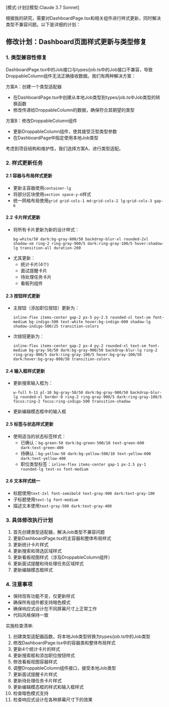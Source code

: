 [模式:计划][模型:Claude 3.7 Sonnet]

根据我的研究，需要对DashboardPage.tsx和相关组件进行样式更新，同时解决类型不兼容问题。以下是详细的计划：

## 修改计划：Dashboard页面样式更新与类型修复

### 1. 类型兼容性修复

DashboardPage.tsx中的Job接口与types/job.ts中的Job接口不兼容，导致DroppableColumn组件无法正确接收数据。我们有两种解决方案：

方案A：创建一个类型适配器
- 在DashboardPage.tsx中创建从本地Job类型到types/job.ts中Job类型的转换函数
- 修改传递给DroppableColumn的数据，确保符合其期望的类型

方案B：修改DroppableColumn组件
- 更新DroppableColumn组件，使其接受泛型类型参数
- 在DashboardPage中指定使用本地Job类型

考虑到项目结构和维护性，我们选择方案A，进行类型适配。

### 2. 样式更新任务

#### 2.1 容器与布局样式更新
- 更新主容器使用`container-lg`
- 将部分区块使用`section space-y-6`样式
- 统一网格布局使用`grid grid-cols-1 md:grid-cols-2 lg:grid-cols-3 gap-6`

#### 2.2 卡片样式更新
- 将所有卡片更新为新的设计样式：
  ```
  bg-white/50 dark:bg-gray-800/50 backdrop-blur-xl rounded-2xl shadow-sm ring-2 ring-gray-900/5 dark:ring-gray-100/5 hover:shadow-lg transition-all duration-200
  ```
- 尤其更新：
  - 统计卡片(4个)
  - 面试提醒卡片
  - 待处理任务卡片
  - 看板列组件

#### 2.3 按钮样式更新
- 主按钮（添加职位按钮）更新为：
  ```
  inline-flex items-center gap-2 px-5 py-2.5 rounded-xl text-sm font-medium bg-indigo-500 text-white hover:bg-indigo-600 shadow-lg shadow-indigo-500/25 transition-colors
  ```
- 次按钮更新为：
  ```
  inline-flex items-center gap-2 px-4 py-2 rounded-xl text-sm font-medium bg-gray-50/50 dark:bg-gray-900/50 backdrop-blur-lg ring-2 ring-gray-900/5 dark:ring-gray-100/5 hover:bg-gray-100/50 dark:hover:bg-gray-800/50 transition-colors
  ```

#### 2.4 输入框样式更新
- 更新搜索输入框为：
  ```
  w-full h-11 pl-10 bg-gray-50/50 dark:bg-gray-900/50 backdrop-blur-lg rounded-xl border-0 ring-2 ring-gray-900/5 dark:ring-gray-100/5 focus:ring-2 focus:ring-indigo-500 transition-shadow
  ```
- 更新编辑模态框中的输入框

#### 2.5 标签与状态样式更新
- 使用适当的状态标签样式：
  - 已确认：`bg-green-50 dark:bg-green-500/10 text-green-600 dark:text-green-400`
  - 待确认：`bg-yellow-50 dark:bg-yellow-500/10 text-yellow-600 dark:text-yellow-400`
  - 职位类型标签：`inline-flex items-center gap-1 px-2.5 py-1 rounded-lg text-xs font-medium`

#### 2.6 文本样式统一
- 标题使用`text-2xl font-semibold text-gray-900 dark:text-gray-100`
- 子标题使用`text-lg font-medium`
- 描述文本使用`text-gray-500 dark:text-gray-400`

### 3. 具体修改执行计划

1. 首先创建类型适配器，解决Job类型不兼容问题
2. 更新DashboardPage.tsx的主容器和整体布局样式
3. 更新统计卡片样式
4. 更新搜索和筛选区域样式
5. 更新看板视图样式（涉及DroppableColumn组件）
6. 更新面试提醒和待处理任务区域样式
7. 更新编辑模态框样式

### 4. 注意事项

- 保持现有功能不变，仅更新样式
- 确保所有组件都支持暗色模式
- 确保响应式设计在不同屏幕尺寸上正常工作
- 代码风格保持一致

实施检查清单:
1. 创建类型适配器函数，将本地Job类型转换为types/job.ts中的Job类型
2. 修改DashboardPage.tsx中的容器类和整体布局样式
3. 更新4个统计卡片的样式
4. 更新搜索框和添加职位按钮样式
5. 修改看板视图容器样式
6. 调整DroppableColumn组件接口，接受本地Job类型
7. 更新面试提醒卡片样式
8. 更新待处理任务卡片样式
9. 更新编辑模态框的样式和输入框样式
10. 检查暗色模式支持
11. 检查响应式设计在各种屏幕尺寸下的效果
